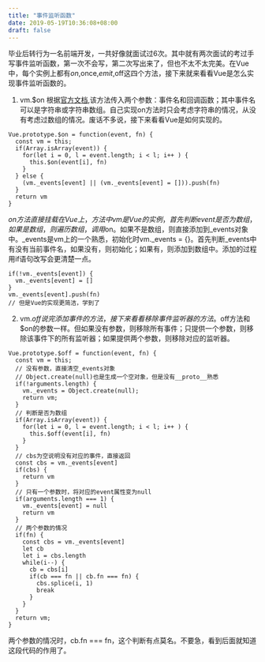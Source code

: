 ```yaml
---
title: "事件监听函数"
date: 2019-05-19T10:36:08+08:00
draft: false
---
```


毕业后转行为一名前端开发，一共好像就面试过6次。其中就有两次面试的考过手写事件监听函数，第一次不会写，第二次写出来了，但也不太不太完美。在Vue中，每个实例上都有$on,$once,$emit,$off这四个方法，接下来就来看看Vue是怎么实现事件监听函数的。

1. vm.$on
根据[官方文档][1],该方法传入两个参数：事件名和回调函数；其中事件名可以是字符串或字符串数组。自己实现on方法时只会考虑字符串的情况，从没有考虑过数组的情况。废话不多说，接下来看看Vue是如何实现的。
```
Vue.prototype.$on = function(event, fn) {
  const vm = this;
  if(Array.isArray(event)) {
    for(let i = 0, l = event.length; i < l; i++ ) {
      this.$on(event[i], fn)
    }
  } else {
    (vm._events[event] || (vm._events[event] = [])).push(fn)
  }
  return vm
}
```
$on方法直接挂载在Vue上，方法中vm是Vue的实例，首先判断event是否为数组，如果是数组，则遍历数组，调用$on。如果不是数组，则直接添加到_events对象中。_events是vm上的一个熟悉，初始化时vm._events = {}。首先判断_events中有没有当前事件名，如果没有，则初始化；如果有，则添加到数组中。添加的过程用if语句改写会更清楚一点。
```
if(!vm._events[event]) {
  vm._events[event] = []
}
vm._events[event].push(fn)
// 但是Vue的实现更简洁，学到了
```

2. vm.$off
说完添加事件的方法，接下来看看移除事件监听器的方法。$off方法和$on的参数一样。但如果没有参数，则移除所有事件；只提供一个参数，则移除该事件下的所有监听器；如果提供两个参数，则移除对应的监听器。

```
Vue.prototype.$off = function(event, fn) {
  const vm = this;
  // 没有参数，直接清空_events对象
  // Object.create(null)也是生成一个空对象，但是没有__proto__熟悉
  if(!arguments.length) {
    vm._events = Object.create(null);
    return vm;
  }
  // 判断是否为数组
  if(Array.isArray(event)) {
    for(let i = 0, l = event.length; i < l; i++ ) {
      this.$off(event[i], fn)
    }
  }
  // cbs为空说明没有对应的事件，直接返回
  const cbs = vm._events[event]
  if(cbs) {
    return vm
  }
  // 只有一个参数时，将对应的event属性变为null
  if(arguments.length === 1) {
    vm._events[event] = null
    return vm
  }
  // 两个参数的情况
  if(fn) {
    const cbs = vm._events[event]
    let cb
    let i = cbs.length
    while(i--) {
      cb = cbs[i]
      if(cb === fn || cb.fn === fn) {
        cbs.splice(i, 1)
        break
      }
    }
  }
  return vm;
}
```
两个参数的情况时，cb.fn === fn，这个判断有点莫名。不要急，看到后面就知道这段代码的作用了。

[1]: https://cn.vuejs.org/v2/api/#vm-on